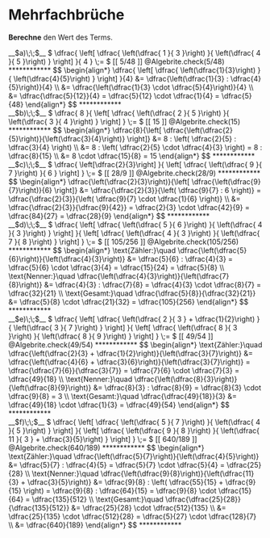 <!--
version:  0.0.1

language: de

@style
input {
    text-align: center;
}

.flex-container {
    display: flex;
    flex-wrap: wrap;
    align-items: stretch;
    gap: 20px;
}

.flex-child {
    flex: 1;
    min-width: 350px;
    margin-right: 20px;
}

@media (max-width: 400px) {
    .flex-child {
        flex: 100%;
        margin-right: 0;
    }
}
@end

formula: \carry   \textcolor{red}{\scriptsize #1}
formula: \digit   \rlap{\carry{#1}}\phantom{#2}#2
formula: \permil  \text{‰}

import: https://raw.githubusercontent.com/LiaTemplates/Tikz-Jax/main/README.md

script: https://cdn.jsdelivr.net/gh/LiaTemplates/Tikz-Jax@main/dist/index.js

import: https://raw.githubusercontent.com/liaTemplates/algebrite/master/README.md

import: https://raw.githubusercontent.com/LiaTemplates/GGBScript/refs/heads/main/README.md



tags: Bruchrechnung, schwer, hoch, Berechnen

comment: Löse Mehrfachbrüche auf.

author: Martin Lommatzsch

-->




# Mehrfachbrüche



**Berechne** den Wert des Terms.



<section class="flex-container">

<div class="flex-child">
<!-- data-solution-button="5"-->
__$a)\;\;$__ $ \dfrac{ \left[ \dfrac{ \left(\dfrac{ 1 }{ 3 }\right) }{  \left(\dfrac{ 4 }{ 5 }\right) }  \right] }{ 4 } \;= $ [[  5/48  ]]
@Algebrite.check(5/48)
************
$$
\begin{align*}
\dfrac{ \left[ \dfrac{ \left(\dfrac{1}{3}\right) }{ \left(\dfrac{4}{5}\right) } \right] }{4}
&= \dfrac{\left(\dfrac{1}{3} : \dfrac{4}{5}\right)}{4} \\
&= \dfrac{\left(\dfrac{1}{3} \cdot \dfrac{5}{4}\right)}{4} \\
&= \dfrac{\dfrac{5}{12}}{4}
= \dfrac{5}{12} \cdot \dfrac{1}{4}
= \dfrac{5}{48}
\end{align*}
$$
************
</div>

<div class="flex-child">
<!-- data-solution-button="5"-->
__$b)\;\;$__ $ \dfrac{ 8 }{ \left[ \dfrac{ \left(\dfrac{ 2 }{ 5 }\right) }{  \left(\dfrac{ 3 }{ 4 }\right) }  \right] } \;= $ [[  15  ]]
@Algebrite.check(15)
************
$$
\begin{align*}
\dfrac{8}{\left[ \dfrac{\left(\dfrac{2}{5}\right)}{\left(\dfrac{3}{4}\right)} \right]}
&= 8 : \left( \dfrac{2}{5} : \dfrac{3}{4} \right) \\
&= 8 : \left( \dfrac{2}{5} \cdot \dfrac{4}{3} \right)
= 8 : \dfrac{8}{15} \\
&= 8 \cdot \dfrac{15}{8}
= 15
\end{align*}
$$
************
</div>

<div class="flex-child">
<!-- data-solution-button="5"-->
__$c)\;\;$__ $ \dfrac{ \left[\dfrac{2}{3}\right] }{ \left[ \dfrac{ \left(\dfrac{ 9 }{ 7 }\right) }{  6 }  \right] } \;= $ [[  28/9  ]]
@Algebrite.check(28/9)
************
$$
\begin{align*}
\dfrac{\left(\dfrac{2}{3}\right)}{\left[ \dfrac{\left(\dfrac{9}{7}\right)}{6} \right]}
&= \dfrac{\dfrac{2}{3}}{\left( \dfrac{9}{7} : 6 \right)}
= \dfrac{\dfrac{2}{3}}{\left( \dfrac{9}{7} \cdot \dfrac{1}{6} \right)} \\
&= \dfrac{\dfrac{2}{3}}{\dfrac{9}{42}}
= \dfrac{2}{3} \cdot \dfrac{42}{9}
= \dfrac{84}{27}
= \dfrac{28}{9}
\end{align*}
$$
************
</div>

<div class="flex-child">
<!-- data-solution-button="5"-->
__$d)\;\;$__ $ \dfrac{ \left[ \dfrac{ \left(\dfrac{ 5 }{ 6 }\right) }{  \left(\dfrac{ 4 }{ 3 }\right) }  \right] }{ \left[ \dfrac{ \left(\dfrac{ 4 }{ 3 }\right) }{  \left(\dfrac{ 7 }{ 8 }\right) }  \right] } \;= $ [[  105/256  ]]
@Algebrite.check(105/256)
************
$$
\begin{align*}
\text{Zähler:}\quad \dfrac{\left(\dfrac{5}{6}\right)}{\left(\dfrac{4}{3}\right)}
&= \dfrac{5}{6} : \dfrac{4}{3}
= \dfrac{5}{6} \cdot \dfrac{3}{4}
= \dfrac{15}{24}
= \dfrac{5}{8} \\
\text{Nenner:}\quad \dfrac{\left(\dfrac{4}{3}\right)}{\left(\dfrac{7}{8}\right)}
&= \dfrac{4}{3} : \dfrac{7}{8}
= \dfrac{4}{3} \cdot \dfrac{8}{7}
= \dfrac{32}{21} \\
\text{Gesamt:}\quad 
\dfrac{\dfrac{5}{8}}{\dfrac{32}{21}}
&= \dfrac{5}{8} \cdot \dfrac{21}{32}
= \dfrac{105}{256}
\end{align*}
$$
************
</div>

<div class="flex-child">
<!-- data-solution-button="5"-->
__$e)\;\;$__ $ \dfrac{ \left[ \dfrac{ \left(\dfrac{ 2 }{ 3 } + \dfrac{1}{2}\right) }{  \left(\dfrac{ 3 }{ 7 }\right) }  \right] }{ \left[ \dfrac{ \left(\dfrac{ 8 }{ 3 }\right) }{  \left(\dfrac{ 8 }{ 9 }\right) }  \right] } \;= $ [[  49/54  ]]
@Algebrite.check(49/54)
************
$$
\begin{align*}
\text{Zähler:}\quad \dfrac{\left(\dfrac{2}{3} + \dfrac{1}{2}\right)}{\left(\dfrac{3}{7}\right)}
&= \dfrac{\left(\dfrac{4}{6} + \dfrac{3}{6}\right)}{\left(\dfrac{3}{7}\right)}
= \dfrac{\dfrac{7}{6}}{\dfrac{3}{7}}
= \dfrac{7}{6} \cdot \dfrac{7}{3}
= \dfrac{49}{18} \\
\text{Nenner:}\quad \dfrac{\left(\dfrac{8}{3}\right)}{\left(\dfrac{8}{9}\right)}
&= \dfrac{8}{3} : \dfrac{8}{9}
= \dfrac{8}{3} \cdot \dfrac{9}{8}
= 3 \\
\text{Gesamt:}\quad \dfrac{\dfrac{49}{18}}{3}
&= \dfrac{49}{18} \cdot \dfrac{1}{3}
= \dfrac{49}{54}
\end{align*}
$$
************
</div>

<div class="flex-child">
<!-- data-solution-button="5"-->
__$f)\;\;$__ $ \dfrac{ \left[ \dfrac{ \left(\dfrac{ 5 }{ 7 }\right) }{  \left(\dfrac{ 4 }{ 5 }\right) }  \right] }{ \left[ \dfrac{ \left(\dfrac{ 9 }{ 8 }\right) }{  \left(\dfrac{ 11 }{ 3 } + \dfrac{3}{5}\right) }  \right] } \;= $ [[  640/189  ]]
@Algebrite.check(640/189)
************
$$
\begin{align*}
\text{Zähler:}\quad \dfrac{\left(\dfrac{5}{7}\right)}{\left(\dfrac{4}{5}\right)}
&= \dfrac{5}{7} : \dfrac{4}{5}
= \dfrac{5}{7} \cdot \dfrac{5}{4}
= \dfrac{25}{28} \\
\text{Nenner:}\quad \dfrac{\left(\dfrac{9}{8}\right)}{\left(\dfrac{11}{3} + \dfrac{3}{5}\right)}
&= \dfrac{9}{8} : \left( \dfrac{55}{15} + \dfrac{9}{15} \right)
= \dfrac{9}{8} : \dfrac{64}{15}
= \dfrac{9}{8} \cdot \dfrac{15}{64}
= \dfrac{135}{512} \\
\text{Gesamt:}\quad 
\dfrac{\dfrac{25}{28}}{\dfrac{135}{512}}
&= \dfrac{25}{28} \cdot \dfrac{512}{135} \\
&= \dfrac{25}{135} \cdot \dfrac{512}{28}
= \dfrac{5}{27} \cdot \dfrac{128}{7} \\
&= \dfrac{640}{189}
\end{align*}
$$
************
</div>


</section>


